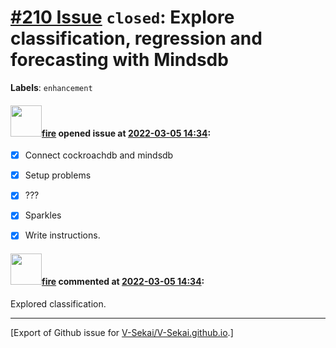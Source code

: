 # [\#210 Issue](https://github.com/V-Sekai/V-Sekai.github.io/issues/210) `closed`: Explore classification, regression and forecasting with Mindsdb
**Labels**: `enhancement`


#### <img src="https://avatars.githubusercontent.com/u/32321?u=c2e06a3d2b49a467aa907e54aa259516440267cc&v=4" width="50">[fire](https://github.com/fire) opened issue at [2022-03-05 14:34](https://github.com/V-Sekai/V-Sekai.github.io/issues/210):

- [x] Connect cockroachdb and mindsdb
- [x] Setup problems
- [x] ???
- [x] Sparkles
- [x] Write instructions.


#### <img src="https://avatars.githubusercontent.com/u/32321?u=c2e06a3d2b49a467aa907e54aa259516440267cc&v=4" width="50">[fire](https://github.com/fire) commented at [2022-03-05 14:34](https://github.com/V-Sekai/V-Sekai.github.io/issues/210#issuecomment-1063770736):

Explored classification.


-------------------------------------------------------------------------------



[Export of Github issue for [V-Sekai/V-Sekai.github.io](https://github.com/V-Sekai/V-Sekai.github.io).]
